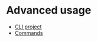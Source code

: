 <meta name="docparser-index" content="Advanced usage" />
<meta name="docparser-index-order" content="3" />

# Advanced usage

- [CLI project](./advanced/cli.md)
- [Commands](./advanced/commands.md)
